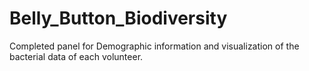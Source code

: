 # Belly_Button_Biodiversity
Completed panel for Demographic information and visualization of the bacterial data of each volunteer.
